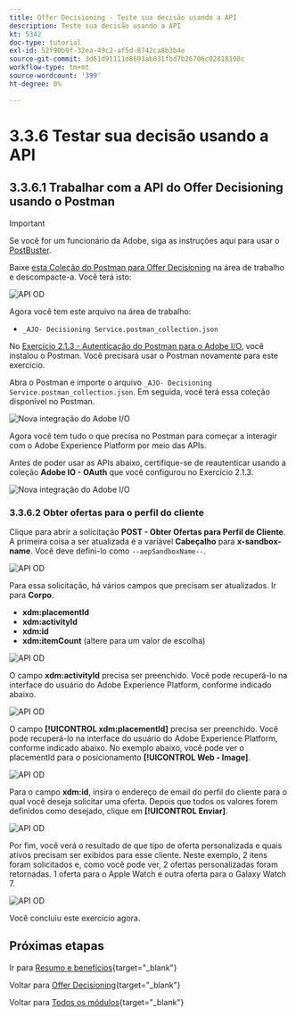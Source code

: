 ```yaml
---
title: Offer Decisioning - Teste sua decisão usando a API
description: Teste sua decisão usando a API
kt: 5342
doc-type: tutorial
exl-id: 52f90b9f-32ea-49c2-af5d-8742ca8b3b4e
source-git-commit: 3d61d91111d8693ab031fbd7b26706c02818108c
workflow-type: tm+mt
source-wordcount: '399'
ht-degree: 0%

---
```


# 3.3.6 Testar sua decisão usando a API

## 3.3.6.1 Trabalhar com a API do Offer Decisioning usando o Postman

>[!IMPORTANT]
>
>Se você for um funcionário da Adobe, siga as instruções aqui para usar o [PostBuster](./../../../../modules/getting-started/gettingstarted/ex8.md).

Baixe [esta Coleção do Postman para Offer Decisioning](./../../../../assets/postman/postman_offer-decisioning.zip) na área de trabalho e descompacte-a. Você terá isto:

![API OD](./images/unzip.png)

Agora você tem este arquivo na área de trabalho:

- `_AJO- Decisioning Service.postman_collection.json`

No [Exercício 2.1.3 - Autenticação do Postman para o Adobe I/O](./../../../../modules/delivery-activation/rtcdp-b2c/rtcdpb2c-1/ex3.md), você instalou o Postman. Você precisará usar o Postman novamente para este exercício.

Abra o Postman e importe o arquivo `_AJO- Decisioning Service.postman_collection.json`. Em seguida, você terá essa coleção disponível no Postman.

![Nova integração do Adobe I/O](./images/postmanui.png)

Agora você tem tudo o que precisa no Postman para começar a interagir com o Adobe Experience Platform por meio das APIs.

Antes de poder usar as APIs abaixo, certifique-se de reautenticar usando a coleção **Adobe IO - OAuth** que você configurou no Exercício 2.1.3.

![Nova integração do Adobe I/O](./images/postmanui1.png)


### 3.3.6.2 Obter ofertas para o perfil do cliente

Clique para abrir a solicitação **POST - Obter Ofertas para Perfil de Cliente**. A primeira coisa a ser atualizada é a variável **Cabeçalho** para **x-sandbox-name**. Você deve defini-lo como `--aepSandboxName--`.

![API OD](./images/api23.png)

Para essa solicitação, há vários campos que precisam ser atualizados. Ir para **Corpo**.

- **xdm:placementId**
- **xdm:activityId**
- **xdm:id**
- **xdm:itemCount** (altere para um valor de escolha)

![API OD](./images/api24.png)

O campo **xdm:activityId** precisa ser preenchido. Você pode recuperá-lo na interface do usuário do Adobe Experience Platform, conforme indicado abaixo.

![API OD](./images/activityid.png)

O campo **[!UICONTROL xdm:placementId]** precisa ser preenchido. Você pode recuperá-lo na interface do usuário do Adobe Experience Platform, conforme indicado abaixo. No exemplo abaixo, você pode ver o placementId para o posicionamento **[!UICONTROL Web - Image]**.

![API OD](./images/placementid.png)

Para o campo **xdm:id**, insira o endereço de email do perfil do cliente para o qual você deseja solicitar uma oferta. Depois que todos os valores forem definidos como desejado, clique em **[!UICONTROL Enviar]**.

![API OD](./images/api24a.png)

Por fim, você verá o resultado de que tipo de oferta personalizada e quais ativos precisam ser exibidos para esse cliente. Neste exemplo, 2 itens foram solicitados e, como você pode ver, 2 ofertas personalizadas foram retornadas. 1 oferta para o Apple Watch e outra oferta para o Galaxy Watch 7.

![API OD](./images/api25.png)

Você concluiu este exercício agora.

## Próximas etapas

Ir para [Resumo e benefícios](./summary.md){target="_blank"}

Voltar para [Offer Decisioning](offer-decisioning.md){target="_blank"}

Voltar para [Todos os módulos](./../../../../overview.md){target="_blank"}
